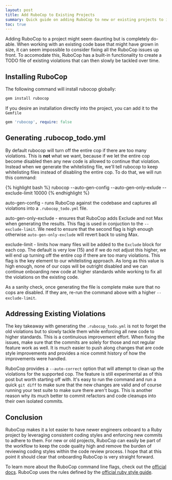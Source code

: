 ```yaml
---
layout: post
title: Add RuboCop to Existing Projects
summary: Quick guide on adding RuboCop to new or existing projects to increase code quality
toc: true
---
```


Adding RuboCop to a project might seem daunting but is completely do-able. When working with an existing code base that might have grown in size, it can seem impossible to consider fixing all the RuboCop issues up front. To accomodate this, RuboCop has a built-in functionality to create a TODO file of existing violations that can then slowly be tackled over time.

## Installing RuboCop

The following command will install rubocop globally:

```bash
gem install rubocop
```

If you desire an installation directly into the project, you can add it to the `Gemfile`

```ruby
gem 'rubocop', require: false
```

## Generating .rubocop_todo.yml

By default rubocop will turn off the entire cop if there are too many violations. This is **not** what we want, because if we let the entire cop become disabled then any new code is allowed to continue that violation. Instead when we generate the whitelisting file, we'll tell rubocop to keep whitelisting files instead of disabling the entire cop. To do that, we will run this command:

{% highlight bash %}
rubocop --auto-gen-config --auto-gen-only-exlude --exclude-limit 10000
{% endhighlight %}

<span class="bold">auto-gen-config - </span>runs RuboCop against the codebase and captures all violations into a `.rubocop_todo.yml` file.

<span class="bold">auto-gen-only-exclude - </span>ensures that RuboCop adds Exclude and not Max when generating the results. This flag is used in conjuction to the `--exclude-limit`. We need to ensure that the second flag is high enough otherwise `auto-gen-only-exclude` will revert back to using Max.

<span class="bold">exclude-limit - </span>limits how many files will be added to the `Exclude` block for each cop. The default is very low (15) and if we do not adjust this higher, we will end up turning off the entire cop if there are too many violations. This flag is the key element to our whitelisting approach. As long as this value is high enough, none of our cops will be outright disabled and we can continue onboarding new code at higher standards while working to fix all the violations on the existing code.

As a sanity check, once generating the file is complete make sure that no cops are disabled. If they are, re-run the command above with a higher `--exclude-limit`.

## Addressing Existing Violations

The key takeaway with generating the `.rubocop_todo.yml` is not to forget the old violations but to slowly tackle them while enforcing all new code to higher standards. This is a continuious improvement effort. When fixing the issues, make sure that the commits are solely for those and not regular feature work as well. It is much easier to push along changes that are code style improvements and provides a nice commit history of how the improvements were handled.

RuboCop provides a `--auto-correct` option that will attempt to clean up the violations for the supported cop. The feature is still experimental as of this post but worth starting off with. It's easy to run the command and run a quick `git diff` to make sure that the new changes are valid and of course running your test suite to make sure there aren't bugs. This is another reason why its much better to commit refactors and code cleanups into their own isolated commits.

## Conclusion

RuboCop makes it a lot easier to have newer engineers onboard to a Ruby project by leveraging consistent coding styles and enforcing new commits to adhere to them. For new or old projects, RuboCop can easily be part of the workflow to keep the code quality high and remove the burden of reviewing coding styles within the code review process. I hope that at this point it should clear that onboarding RuboCop is very straight forward.

To learn more about the RuboCop command line flags, check out the [official docs](https://docs.rubocop.org/rubocop/usage/basic_usage.html#). RuboCop uses the rules defined by the [official ruby style guide](https://rubystyle.guide/).